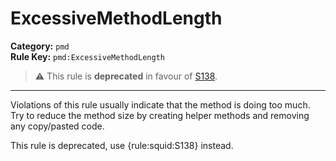 
# ExcessiveMethodLength
**Category:** `pmd`<br/>
**Rule Key:** `pmd:ExcessiveMethodLength`<br/>
> :warning: This rule is **deprecated** in favour of [S138](https://rules.sonarsource.com/java/RSPEC-138).

-----

Violations of this rule usually indicate that the method is doing too much. Try to reduce the method size by creating helper methods and removing any copy/pasted code.

<p>
  This rule is deprecated, use {rule:squid:S138} instead.
</p>

